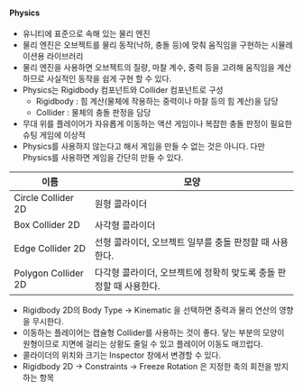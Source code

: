 #### Physics

- 유니티에 표준으로 속해 있는 물리 엔진
- 물리 엔진은 오브젝트를 물리 동작(낙하, 충돌 등)에 맞춰 움직임을 구현하는 시뮬레이션용 라이브러리
- 물리 엔진을 사용하면 오브젝트의 질량, 마찰 계수, 중력 등을 고려해 움직임을 계산하므로 사실적인 동작을 쉽게 구현 할 수 있다.
- Physics는 Rigidbody 컴포넌트와 Collider 컴포넌트로 구성
  - Rigidbody : 힘 계산(물체에 작용하는 중력이나 마찰 등의 힘 계산)을 담당
  - Collider : 물체의 충돌 판정을 담당
- 무대 위를 플레이어가 자유롭게 이동하는 액션 게임이나 복잡한 충돌 판정이 필요한 슈팅 게임에 이상적
- Physics를 사용하지 않는다고 해서 게임을 만들 수 없는 것은 아니다. 다만 Physics를 사용하면 게임을 간단히 만들 수 있다.

| 이름                | 모양                                                         |
| ------------------- | ------------------------------------------------------------ |
| Circle Collider 2D  | 원형 콜라이더                                                |
| Box Collider 2D     | 사각형 콜라이더                                              |
| Edge Collider 2D    | 선형 콜라이더, 오브젝트 일부를 충돌 판정할 때 사용한다.      |
| Polygon Collider 2D | 다각형 콜라이더, 오브젝트에 정확히 맞도록 충돌 판정할 때 사용한다. |

- Rigidbody 2D의 Body Type → Kinematic 을 선택하면 중력과 물리 연산의 영향을 무시한다.
- 이동하는 플레이어는 캡슐형 Collider를 사용하는 것이 좋다. 닿는 부분의 모양이 원형이므로 지면에 걸리는 상황도 줄일 수 있고 플레이어 이동도 매끄럽다.
- 콜라이더의 위치와 크기는 Inspector 창에서 변경할 수 있다.
- Rigidbody 2D → Constraints → Freeze Rotation 은  지정한 축의 회전을 방지하는 항목